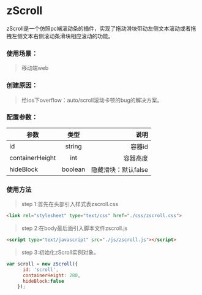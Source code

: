 # zScroll
zScroll是一个仿照pc端滚动条的插件，实现了拖动滑块带动左侧文本滚动或者拖拽左侧文本右侧滚动条滑块相应滚动的功能。
### 使用场景：
>移动端web
### 创建原因：
>给ios下overflow：auto/scroll滚动卡顿的bug的解决方案。
### 配置参数：
| 参数        | 类型           | 说明 |
| ------------- |:-------------:| -----:|
| id     | string | 容器id |
| containerHeight     | int | 容器高度 |
| hideBlock     | boolean | 隐藏滑块：默认false |
### 使用方法
>step 1:首先在头部引入样式表zscroll.css
```html
<link rel="stylesheet" type="text/css" href="./css/zscroll.css">
```
>step 2:在body最后面引入脚本文件zscroll.js
```html
<script type="text/javascript" src="./js/zscroll.js"></script>
```
>step 3:初始化zScroll实例对象。
```javascript
var scroll = new zScroll({
      id: 'scroll',
      containerHeight: 280,
      hideBlock:false
    });
```
